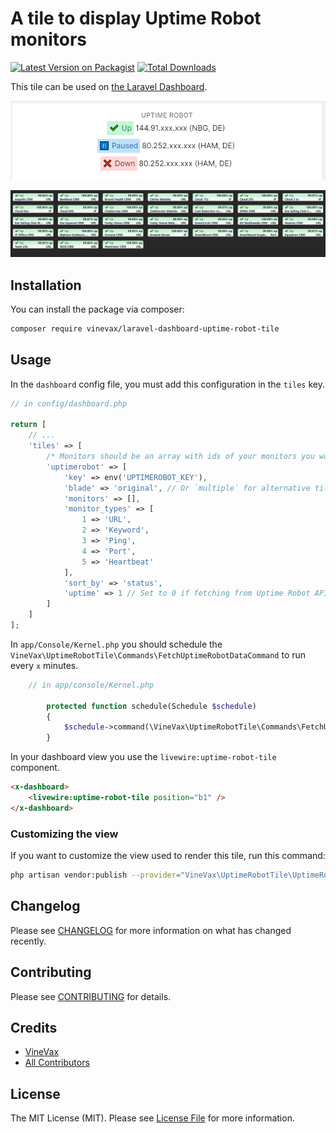 # A tile to display Uptime Robot monitors

[![Latest Version on Packagist](https://img.shields.io/packagist/v/vinevax/laravel-dashboard-uptime-robot-tile.svg?style=flat-square)](https://packagist.org/packages/vinevax/laravel-dashboard-uptime-robot-tile)
[![Total Downloads](https://img.shields.io/packagist/dt/vinevax/laravel-dashboard-uptime-robot-tile?style=flat-square)](https://packagist.org/packages/vinevax/laravel-dashboard-uptime-robot-tile)

This tile can be used on [the Laravel Dashboard](https://docs.spatie.be/laravel-dashboard).

![img](docs/screenshot.png)

![img](docs/Capture.JPG)

## Installation

You can install the package via composer:

```bash
composer require vinevax/laravel-dashboard-uptime-robot-tile
```

## Usage

In the `dashboard` config file, you must add this configuration in the `tiles` key.

`````php
// in config/dashboard.php

return [
    // ...
    'tiles' => [
        /* Monitors should be an array with ids of your monitors you want to display */
        'uptimerobot' => [
            'key' => env('UPTIMEROBOT_KEY'),
            'blade' => 'original', // Or `multiple` for alternative tile
            'monitors' => [],
            'monitor_types' => [
                1 => 'URL',
                2 => 'Keyword',
                3 => 'Ping',
                4 => 'Port',
                5 => 'Heartbeat'
            ],
            'sort_by' => 'status',
            'uptime' => 1 // Set to 0 if fetching from Uptime Robot API lags
        ]   
    ]   
];
`````

In `app/Console/Kernel.php` you should schedule the `VineVax\UptimeRobotTile\Commands\FetchUptimeRobotDataCommand` to run every `x` minutes.

````php
    // in app/console/Kernel.php
  
        protected function schedule(Schedule $schedule)
        {
            $schedule->command(\VineVax\UptimeRobotTile\Commands\FetchUptimeRobotDataCommand::class)->everyFiveMinutes();
        }
````

In your dashboard view you use the `livewire:uptime-robot-tile` component.

```html
<x-dashboard>
    <livewire:uptime-robot-tile position="b1" />
</x-dashboard>
```

### Customizing the view

If you want to customize the view used to render this tile, run this command:

```bash
php artisan vendor:publish --provider="VineVax\UptimeRobotTile\UptimeRobotTileServiceProvider" --tag="dashboard-uptime-robot-tile-views"
```

## Changelog

Please see [CHANGELOG](CHANGELOG.md) for more information on what has changed recently.

## Contributing

Please see [CONTRIBUTING](CONTRIBUTING.md) for details.

## Credits

- [VineVax](https://github.com/vinevax)
- [All Contributors](../../contributors)

## License

The MIT License (MIT). Please see [License File](LICENSE.md) for more information.
